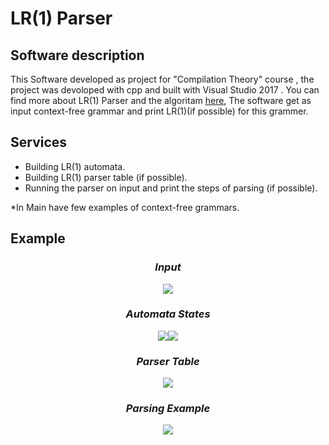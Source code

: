  # LR(1) Parser
 
## Software description  
This Software developed as project for "Compilation Theory" course , the project was devoloped  with cpp and built with Visual Studio 2017 . 
You can find more about LR(1) Parser and the algoritam [here](https://en.wikipedia.org/wiki/Canonical_LR_parser),
The software get as input context-free grammar and print LR(1)(if possible) for this grammer.
  
  
## Services  
* Building LR(1) automata.
* Building LR(1) parser table (if possible).
* Running the parser on input and print the steps of parsing (if possible).
  

*In Main have few examples of context-free grammars.

## Example

### _<p align="center"> Input </p>_
<p align="center"><img src="https://github.com/ziper02/LR1/blob/master/images/Rules.PNG"/></p>

### _<p align="center"> Automata States</h3> </p>_
<p align="center"><img src="https://github.com/ziper02/LR1/blob/master/images/Auto1.PNG"/><img src="https://github.com/ziper02/LR1/blob/master/images/Auto2.PNG"/></p>  
  
### _<p align="center"> Parser Table </p>_ 
<p align="center"><img src="https://github.com/ziper02/LR1/blob/master/images/Table.PNG"/></p>

### _<p align="center"> Parsing Example </p>_ 
<p align="center"><img src="https://github.com/ziper02/LR1/blob/master/images/parsing.PNG"/></p>
